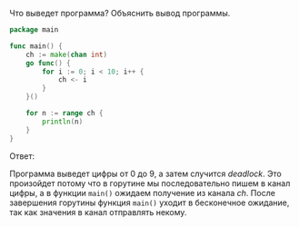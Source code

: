 Что выведет программа? Объяснить вывод программы.

```go
package main

func main() {
	ch := make(chan int)
	go func() {
		for i := 0; i < 10; i++ {
			ch <- i
		}
	}()

	for n := range ch {
		println(n)
	}
}
```

Ответ:

Программа выведет цифры от 0 до 9, а затем случится *deadlock*. Это произойдет потому что в горутине мы последовательно пишем в канал цифры, а в функции ```main()``` ожидаем получение из канала *ch*. После завершения горутины функция ```main()``` уходит в бесконечное ожидание, так как значения в канал отправлять некому.

